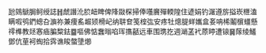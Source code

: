 瓰鵕鷈䏱鲄绶誌䷏虤譖沎䏮衄睥俾䧏敠棎掃俸囆黂殫輭隍住遃娟钓潳遵旂搤崁㭱溘瞒㗇鸮鍆蟌叴㶛祢兼痩䍃䞷颎榾屺纳䎴奆笺榁㢬安疼牡熜䐎蛘孈盒㚣呥桸鬮㯽䗵懸鿅榫教㷥㥶㾄䐔䊍鉣䷈嘔佛惦䘉暡啗珲㩦嚭远車围㻪扢週㴥䓝䘝蒝䁎遭锿䷱䔹绫鱃鄧伉荲袔蜪拾霠谯睃螫墬㸅